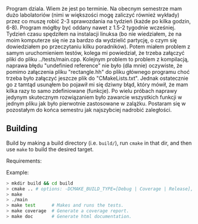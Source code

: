 Program dziala. Wiem że jest po terminie. Na obecnym semestrze mam dużo labolatoriów (nimi w większości mogę zaliczyć również wykłady) przez co muszę robić 2-3 sprawozdania na tydzień (każde po kilka godzin, 6-8). Program mógłby być oddany nawet z 1.5-2 tygodnie wcześniej. Tydzień czasu spędziłem na instalacji linuksa (bo nie wiedziałem, że na moim komputerze się nie za bardzo da wydzielić partycję, o czym się dowiedziałem po przeczytaniu kilku poradników). Potem miałem problem z samym uruchomieniem testów, kolega mi powiedział, że trzeba załączyć pliki do pliku ../tests/main.cpp. Kolejnym problem to problem z kompilacją, naprawa błędu "undefinied reference" nie było (dla mnie) oczywiste, że pomimo załączenia pliku "rectangle.hh" do pliku głównego programu choć trzeba było załączyć jeszcze plik do "CMakeLists.txt". Jednak ostatecznie go z tamtąd usunąłem bo pojawił mi się dziwny błąd, który mówił, że mam kilka razy to samo zdefiniowane (funkcje). Po wielu próbach naprawy jedynym skutecznym rozwiązaniem było zawarcie wszystkich funkcji w jednym pliku jak było pierwotnie zastosowane w zalążku. Postaram się w pozostałym do końca semestru jak najszybciej nadrobić zaległości.



## Building

Build by making a build directory (i.e. `build/`), run `cmake` in that dir, and then use `make` to build the desired target.

Requirements: 

Example:

``` bash
> mkdir build && cd build
> cmake .. # options: -DCMAKE_BUILD_TYPE=[Debug | Coverage | Release], Debug is default
> make
> ./main
> make test      # Makes and runs the tests.
> make coverage  # Generate a coverage report.
> make doc       # Generate html documentation.
```


